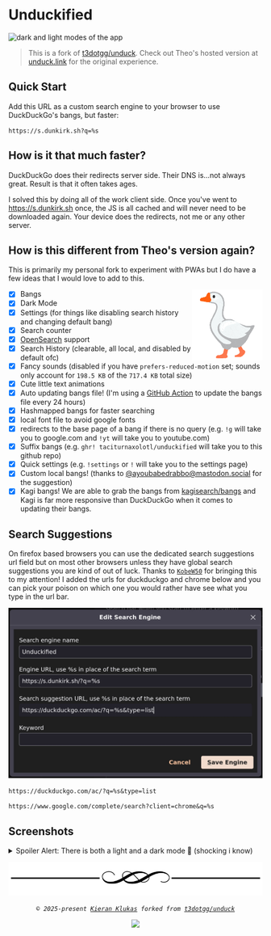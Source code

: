 # Unduckified

![dark and light modes of the app](https://raw.githubusercontent.com/taciturnaxolotl/unduckified/main/.github/images/both.webp)

> This is a fork of [t3dotgg/unduck](https://github.com/t3dotgg/unduck). Check out Theo's hosted version at [unduck.link](https://unduck.link) for the original experience.

## Quick Start

Add this URL as a custom search engine to your browser to use DuckDuckGo's bangs, but faster:

```
https://s.dunkirk.sh?q=%s
```

## How is it that much faster?

DuckDuckGo does their redirects server side. Their DNS is...not always great. Result is that it often takes ages.

I solved this by doing all of the work client side. Once you've went to https://s.dunkirk.sh once, the JS is all cached and will never need to be downloaded again. Your device does the redirects, not me or any other server.

## How is this different from Theo's version again?

This is primarily my personal fork to experiment with PWAs but I do have a few ideas that I would love to add to this.

<img align="right" width="140" height="140" src="https://raw.githubusercontent.com/taciturnaxolotl/unduckified/main/public/goose.gif" alt="goose walking animation"/>

- [x] Bangs
- [x] Dark Mode
- [x] Settings (for things like disabling search history and changing default bang)
- [x] Search counter
- [x] [OpenSearch](https://developer.mozilla.org/en-US/docs/Web/XML/Guides/OpenSearch) support
- [x] Search History (clearable, all local, and disabled by default ofc)
- [x] Fancy sounds (disabled if you have `prefers-reduced-motion` set; sounds only account for `198.5 KB` of the `717.4 KB` total size)
- [x] Cute little text animations
- [x] Auto updating bangs file! (I'm using a [GitHub Action](https://github.com/taciturnaxolotl/unduckified/actions/workflows/update-bangs.yaml) to update the bangs file every 24 hours)
- [x] Hashmapped bangs for faster searching
- [x] local font file to avoid google fonts
- [x] redirects to the base page of a bang if there is no query (e.g. `!g` will take you to google.com and `!yt` will take you to youtube.com)
- [x] Suffix bangs (e.g. `ghr! taciturnaxolotl/unduckified` will take you to this github repo)
- [x] Quick settings (e.g. `!settings` or `!` will take you to the settings page)
- [x] Custom local bangs! (thanks to [@ayoubabedrabbo@mastodon.social](https://mastodon.social/@ayoubabedrabbo/114114311682366314) for the suggestion)
- [x] Kagi bangs! We are able to grab the bangs from [kagisearch/bangs](https://github.com/kagisearch/bangs/) and Kagi is far more responsive than DuckDuckGo when it comes to updating their bangs.

## Search Suggestions

On firefox based browsers you can use the dedicated search suggestions url field but on most other browsers unless they have global search suggestions you are kind of out of luck. Thanks to [`KobeW50`](https://github.com/KobeW50) for bringing this to my attention! I added the urls for duckduckgo and chrome below and you can pick your poison on which one you would rather have see what you type in the url bar.

![search suggestions field on firefox](https://raw.githubusercontent.com/taciturnaxolotl/unduckified/main/.github/images/search-suggestions.jpeg)

```
https://duckduckgo.com/ac/?q=%s&type=list
```

```
https://www.google.com/complete/search?client=chrome&q=%s
```

## Screenshots

<details>
    <summary>Spoiler Alert: There is both a light and a dark mode 🤯 (shocking i know)</summary>

### Light Mode

![Light Mode](https://raw.githubusercontent.com/taciturnaxolotl/unduckified/main/.github/images/light.webp)
![Light Mode with Search History](https://raw.githubusercontent.com/taciturnaxolotl/unduckified/main/.github/images/light-history.webp)
![Light Mode 404](https://raw.githubusercontent.com/taciturnaxolotl/unduckified/main/.github/images/light-404.webp)

### Dark Mode (the superior mode)

![Dark Mode](https://raw.githubusercontent.com/taciturnaxolotl/unduckified/main/.github/images/dark.webp)
![Dark Mode with Search History](https://raw.githubusercontent.com/taciturnaxolotl/unduckified/main/.github/images/dark-history.webp)
![Dark Mode 404](https://raw.githubusercontent.com/taciturnaxolotl/unduckified/main/.github/images/dark-404.webp)

</details>

<p align="center">
	<img src="https://raw.githubusercontent.com/taciturnaxolotl/carriage/main/.github/images/line-break.svg" />
</p>

<p align="center">
	<i><code>&copy 2025-present <a href="https://github.com/taciturnaxolotl">Kieran Klukas</a> forked from <a href="https://github.com/t3dotgg/unduck">t3dotgg/unduck</a></code></i>
</p>

<p align="center">
	<a href="https://github.com/taciturnaxolotl/unduckified/blob/main/LICENSE.md"><img src="https://img.shields.io/static/v1.svg?style=for-the-badge&label=License&message=MIT&logoColor=d9e0ee&colorA=363a4f&colorB=b7bdf8"/></a>
</p>

